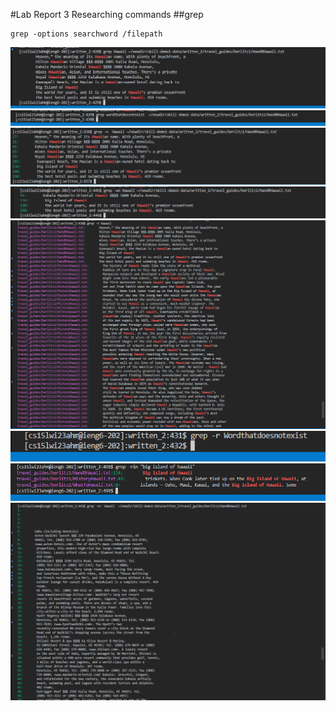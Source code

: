 #Lab Report 3 Researching commands
##grep
```
grep -options searchword /filepath
```
![hello world](grepvan1.png)
![hello world](grepvan2.png)
![hello world](grep-n.png)
![hello world](grep-w.png)
![hello world](grep-r.png)
![hello world](grep-r3.png)
![hello world](grep-i.png)
![hello world](grep-v.png)






